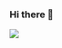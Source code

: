 ### Hi there 👋


<img align="center" src="https://github-readme-stats.vercel.app/api/<CARD_TYPE>/?username=<USERNAME>&theme=<THEME_NAME>" />

<!--
**drussell33/drussell33** is a ✨ _special_ ✨ repository because its `README.md` (this file) appears on your GitHub profile.

Here are some ideas to get you started:

- 🔭 I’m currently working on ...
- 🌱 I’m currently learning ...
- 👯 I’m looking to collaborate on ...
- 🤔 I’m looking for help with ...
- 💬 Ask me about ...
- 📫 How to reach me: ...
- 😄 Pronouns: ...
- ⚡ Fun fact: ...
-->
